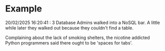 # Example

<!-- replace-with-date starts -->
20/02/2025 16:20:41 : 3 Database Admins walked into a NoSQL bar. A little while later they walked out because they couldn't find a table.
<!-- replace-with-date ends -->

<!-- replace-with-joke starts -->
Complaining about the lack of smoking shelters, the nicotine addicted Python programmers said there ought to be 'spaces for tabs'.
<!-- replace-with-joke ends -->